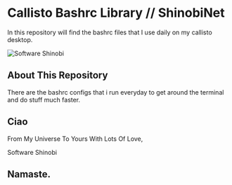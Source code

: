 # Callisto Bashrc Library // ShinobiNet

In this repository will find the bashrc files that I use daily on my callisto desktop.

![Software Shinobi](https://softwareshinobi.online/software-shinobi-profile-picture.png)

## About This Repository

There are the bashrc configs that i run everyday to get around the terminal and do stuff much faster.

## Ciao

From My Universe To Yours With Lots Of Love,

Software Shinobi

## Namaste.